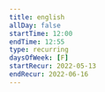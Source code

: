 ```yaml
---
title: english
allDay: false
startTime: 12:00
endTime: 12:55
type: recurring
daysOfWeek: [F]
startRecur: 2022-05-13
endRecur: 2022-06-16
---
```

